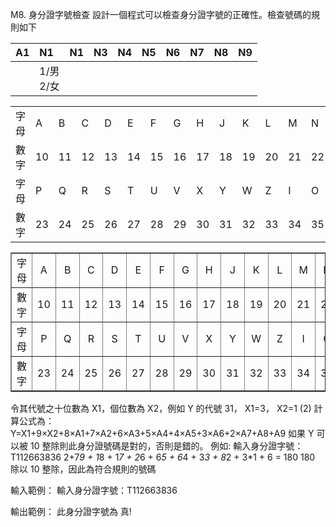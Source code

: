 M8.	身分證字號檢查
設計一個程式可以檢查身分證字號的正確性。檢查號碼的規則如下

|A1|N1|N1|N3|N4|N5|N6|N7|N8|N9|
|:--|:--|:--|:--|:--|:--|:--|:--|:--|:--|
||1/男<br>2/女|||||||||

|||||||||||||||
|:--|:--|:--|:--|:--|:--|:--|:--|:--|:--|:--|:--|:--|:--|
|字母|A|B|C|D|E|F|G|H|J|K|L|M|N|
|數字|10|11|12|13|14|15|16|17|18|19|20|21|22|
|字母|P|Q|R|S|T|U|V|X|Y|W|Z|I|O|
|數字|23|24|25|26|27|28|29|30|31|32|33|34|35|

<table border="1">
<tr align="center"><td>字母</td><td>A</td><td>B</td><td>C</td><td>D</td><td>E</td><td>F</td><td>G</td><td>H</td><td>J</td><td>K</td><td>L</td><td>M</td><td>N
</td></tr><tr><td>數字</td><td>10</td><td>11</td><td>12</td><td>13</td><td>14</td><td>15</td><td>16</td><td>17</td><td>18</td><td>19</td><td>20</td><td>21</td><td>22
</td></tr><tr align="center"><td>字母</td><td>P</td><td>Q</td><td>R</td><td>S</td><td>T</td><td>U</td><td>V</td><td>X</td><td>Y</td><td>W</td><td>Z</td><td>I</td><td>O
</td></tr><tr><td>數字</td><td>23</td><td>24</td><td>25</td><td>26</td><td>27</td><td>28</td><td>29</td><td>30</td><td>31</td><td>32</td><td>33</td><td>34</td><td>35
</td></tr></table>

令其代號之十位數為 X1，個位數為 X2，例如 Y 的代號 31， X1=3， X2=1 (2) 計算公式為： 
Y=X1+9×X2+8×A1+7×A2+6×A3+5×A4+4×A5+3×A6+2×A7+A8+A9
如果 Y 可以被 10 整除則此身分證號碼是對的，否則是錯的。 
例如: 輸入身分證字號：T112663836
2+7*9 + 1*8 + 1*7 + 2*6 + 6*5 + 6*4 + 3*3 + 8*2 + 3*1 + 6 = 180
180  除以  10 整除，因此為符合規則的號碼

輸入範例：
輸入身分證字號：T112663836

輸出範例： 此身分證字號為 真!
